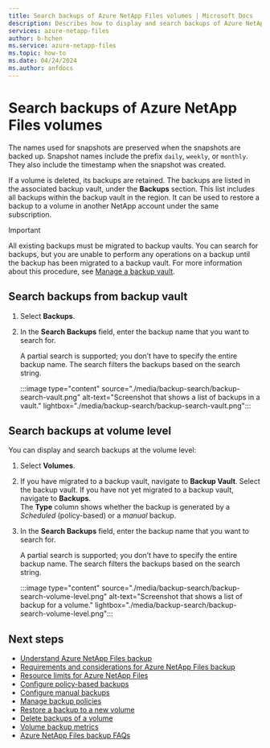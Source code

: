 ```yaml
---
title: Search backups of Azure NetApp Files volumes | Microsoft Docs
description: Describes how to display and search backups of Azure NetApp Files volumes at the volume level and the NetApp account level.
services: azure-netapp-files
author: b-hchen
ms.service: azure-netapp-files
ms.topic: how-to
ms.date: 04/24/2024
ms.author: anfdocs
---
```

# Search backups of Azure NetApp Files volumes

The names used for snapshots are preserved when the snapshots are backed up. Snapshot names include the prefix `daily`, `weekly`, or `monthly`. They also include the timestamp when the snapshot was created.

If a volume is deleted, its backups are retained. The backups are listed in the associated backup vault, under the **Backups** section. This list includes all backups within the backup vault in the region. It can be used to restore a backup to a volume in another NetApp account under the same subscription.

>[!IMPORTANT]
>All existing backups must be migrated to backup vaults. You can search for backups, but you are unable to perform any operations on a backup until the backup has been migrated to a backup vault. For more information about this procedure, see [Manage a backup vault](backup-vault-manage.md).

## Search backups from backup vault 

1. Select **Backups**.
1. In the **Search Backups** field, enter the backup name that you want to search for.  

    A partial search is supported; you don’t have to specify the entire backup name. The search filters the backups based on the search string.

    :::image type="content" source="./media/backup-search/backup-search-vault.png" alt-text="Screenshot that shows a list of backups in a vault." lightbox="./media/backup-search/backup-search-vault.png":::

## Search backups at volume level 

You can display and search backups at the volume level:

1. Select **Volumes**.

1. If you have migrated to a backup vault, navigate to **Backup Vault**. Select the backup vault.
    If you have not yet migrated to a backup vault, navigate to **Backups**.   
    The **Type** column shows whether the backup is generated by a *Scheduled* (policy-based) or a *manual* backup.

3. In the **Search Backups** field, enter the backup name that you want to search for.  

    A partial search is supported; you don’t have to specify the entire backup name. The search filters the backups based on the search string.

    :::image type="content" source="./media/backup-search/backup-search-volume-level.png" alt-text="Screenshot that shows a list of backup for a volume." lightbox="./media/backup-search/backup-search-volume-level.png":::
    
## Next steps  

* [Understand Azure NetApp Files backup](backup-introduction.md)
* [Requirements and considerations for Azure NetApp Files backup](backup-requirements-considerations.md)
* [Resource limits for Azure NetApp Files](azure-netapp-files-resource-limits.md)
* [Configure policy-based backups](backup-configure-policy-based.md)
* [Configure manual backups](backup-configure-manual.md)
* [Manage backup policies](backup-manage-policies.md)
* [Restore a backup to a new volume](backup-restore-new-volume.md)
* [Delete backups of a volume](backup-delete.md)
* [Volume backup metrics](azure-netapp-files-metrics.md#volume-backup-metrics)
* [Azure NetApp Files backup FAQs](faq-backup.md)
